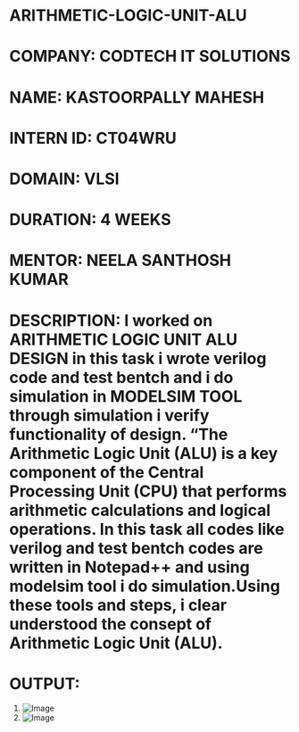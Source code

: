 # ARITHMETIC-LOGIC-UNIT-ALU
# COMPANY: CODTECH IT SOLUTIONS
# NAME: KASTOORPALLY MAHESH
# INTERN ID: CT04WRU
# DOMAIN: VLSI
# DURATION: 4 WEEKS
# MENTOR:  NEELA SANTHOSH KUMAR 
# DESCRIPTION: I worked on ARITHMETIC LOGIC UNIT ALU DESIGN in this task i wrote verilog code and test bentch and i do simulation in MODELSIM TOOL through simulation i verify functionality of design. “The Arithmetic Logic Unit (ALU) is a key component of the Central Processing Unit (CPU) that performs arithmetic calculations and logical operations. In this task all codes like verilog and test bentch codes are written in Notepad++ and using modelsim tool i do simulation.Using these tools and steps, i clear understood the consept of Arithmetic Logic Unit (ALU).
# OUTPUT:
1. ![Image](https://github.com/user-attachments/assets/69379539-93e4-4c16-9ba3-911f5ba57a09)
2. ![Image](https://github.com/user-attachments/assets/1758c506-fd45-4fc1-8ee1-4a8fdf2eee25)
